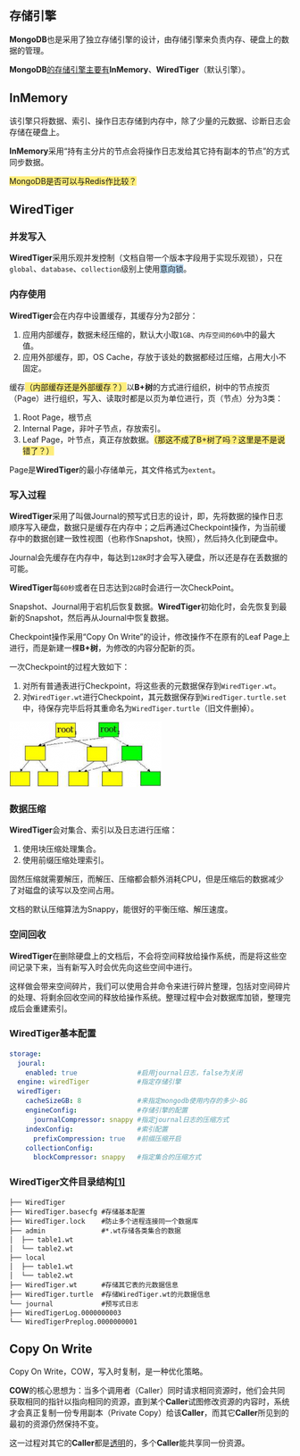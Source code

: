 ## 存储引擎

**MongoDB**也是采用了独立存储引擎的设计，由存储引擎来负责内存、硬盘上的数据的管理。

**MongoDB**[的存储引擎主要有](https://www.cnblogs.com/duanxz/p/3558913.html)**InMemory**、**WiredTiger**（默认引擎）。



## InMemory

该引擎只将数据、索引、操作日志存储到内存中，除了少量的元数据、诊断日志会存储在硬盘上。

**InMemory**采用“持有主分片的节点会将操作日志发给其它持有副本的节点”的方式同步数据。

<span style=background:#ffee7c>MongoDB是否可以与Redis作比较？</span>



## WiredTiger

### 并发写入

**WiredTiger**采用乐观并发控制（文档自带一个版本字段用于实现乐观锁），只在`global`、`database`、`collection`级别上使用<span style=background:#c2e2ff>意向锁</span>。

### 内存使用

**WiredTiger**会在内存中设置缓存，其缓存分为2部分：

1. 应用内部缓存，数据未经压缩的，默认大小取`1GB`、`内存空间的60%`中的最大值。
2. 应用外部缓存，即，OS Cache，存放于该处的数据都经过压缩，占用大小不固定。

缓存<span style=background:#ffee7c>（内部缓存还是外部缓存？）</span>以**B+树**的方式进行组织，树中的节点按页（Page）进行组织，写入、读取时都是以页为单位进行，页（节点）分为3类：

1. Root Page，根节点
2. Internal Page，非叶子节点，存放索引。
3. Leaf Page，叶节点，真正存放数据。<span style=background:#ffee7c>（那这不成了B+树了吗？这里是不是说错了？）</span>

Page是**WiredTiger**的最小存储单元，其文件格式为`extent`。

### 写入过程

**WiredTiger**采用了叫做Journal的预写式日志的设计，即，先将数据的操作日志顺序写入硬盘，数据只是缓存在内存中；之后再通过Checkpoint操作，为当前缓存中的数据创建一致性视图（也称作Snapshot，快照），然后持久化到硬盘中。

Journal会先缓存在内存中，每达到`128K`时才会写入硬盘，所以还是存在丢数据的可能。

**WiredTiger**每`60秒`或者在日志达到`2GB`时会进行一次CheckPoint。

Snapshot、Journal用于宕机后恢复数据。**WiredTiger**初始化时，会先恢复到最新的Snapshot，然后再从Journal中恢复数据。

Checkpoint操作采用“Copy On Write”的设计，修改操作不在原有的Leaf Page上进行，而是新建一棵**B+树**，为修改的内容分配新的页。

一次Checkpoint的过程大致如下：

1. 对所有普通表进行Checkpoint，将这些表的元数据保存到`WiredTiger.wt`。
2. 对`WiredTiger.wt`进行Checkpoint，其元数据保存到`WiredTiger.turtle.set`中，待保存完毕后将其重命名为`WiredTiger.turtle`（旧文件删掉）。

![](../images/8/copy_on_write.png)

### 数据压缩

**WiredTiger**会对集合、索引以及日志进行压缩：

1. 使用块压缩处理集合。
2. 使用前缀压缩处理索引。

固然压缩就需要解压，而解压、压缩都会额外消耗CPU，但是压缩后的数据减少了对磁盘的读写以及空间占用。

文档的默认压缩算法为Snappy，能很好的平衡压缩、解压速度。

### 空间回收

**WiredTiger**在删除硬盘上的文档后，不会将空间释放给操作系统，而是将这些空间记录下来，当有新写入时会优先向这些空间中进行。

这样做会带来空间碎片，我们可以使用合并命令来进行碎片整理，包括对空间碎片的处理、将剩余回收空间的释放给操作系统。整理过程中会对数据库加锁，整理完成后会重建索引。

### WiredTiger基本配置

```yaml
storage:
  joural:
    enabled: true               #启用journal日志，false为关闭
  engine: wiredTiger            #指定存储引擎
  wiredTiger:
    cacheSizeGB: 8              #来指定mongodb使用内存的多少-8G
    engineConfig:               #存储引擎的配置
      journalCompressor: snappy #指定journal日志的压缩方式
    indexConfig:                #索引配置
      prefixCompression: true   #前缀压缩开启
    collectionConfig:
      blockCompressor: snappy   #指定集合的压缩方式              
```

### WiredTiger文件目录结构[[1]](https://mongoing.com/archives/2540)

```
├── WiredTiger
├── WiredTiger.basecfg #存储基本配置
├── WiredTiger.lock    #防止多个进程连接同一个数据库
├── admin              #*.wt存储各类集合的数据
│  ├── table1.wt
│  └── table2.wt
├── local
│  ├── table1.wt
│  └── table2.wt
├── WiredTiger.wt      #存储其它表的元数据信息
├── WiredTiger.turtle  #存储WiredTiger.wt的元数据信息
└── journal            #预写式日志
├── WiredTigerLog.0000000003
└── WiredTigerPreplog.0000000001              
```



## Copy On Write

Copy On Write，COW，写入时复制，是一种优化策略。

**COW**的核心思想为：当多个调用者（Caller）同时请求相同资源时，他们会共同获取相同的指针以指向相同的资源，直到某个**Caller**试图修改资源的内容时，系统才会真正复制一份专用副本（Private Copy）给该**Caller**，而其它**Caller**所见到的最初的资源仍然保持不变。

这一过程对其它的**Caller**都是[透明](https://zh.wikipedia.org/wiki/透明)的，多个**Caller**能共享同一份资源。
